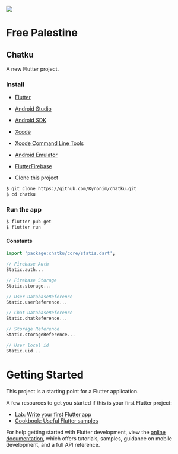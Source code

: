 ![](https://upload.wikimedia.org/wikipedia/commons/thumb/0/00/Flag_of_Palestine.svg/1280px-Flag_of_Palestine.svg.png)
# Free Palestine

## Chatku

A new Flutter project.

### Install
* [Flutter](https://flutter.dev/docs/get-started/install)
* [Android Studio](https://developer.android.com/studio)
* [Android SDK](https://developer.android.com/studio/command-line/sdkmanager)
* [Xcode](https://developer.apple.com/xcode/)
* [Xcode Command Line Tools](https://developer.apple.com/xcode/resources/)
* [Android Emulator](https://developer.android.com/studio/run/managing-avds)
* [FlutterFirebase](https://firebase.google.com/docs/flutter/setup)

* Clone this project 
```bash
$ git clone https://github.com/Kynonim/chatku.git
$ cd chatku
```

### Run the app
```bash
$ flutter pub get
$ flutter run
```

#### Constants
```dart
import 'package:chatku/core/statis.dart';

// Firebase Auth
Static.auth...

// Firebase Storage
Static.storage...

// User DatabaseReference
Static.userReference...

// Chat DatabaseReference
Static.chatReference...

// Storage Reference
Static.storageReference...

// User local id
Static.uid...
```

# Getting Started

This project is a starting point for a Flutter application.

A few resources to get you started if this is your first Flutter project:

- [Lab: Write your first Flutter app](https://docs.flutter.dev/get-started/codelab)
- [Cookbook: Useful Flutter samples](https://docs.flutter.dev/cookbook)

For help getting started with Flutter development, view the
[online documentation](https://docs.flutter.dev/), which offers tutorials,
samples, guidance on mobile development, and a full API reference.
